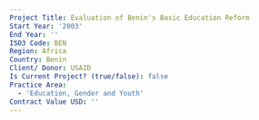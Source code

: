 ```yaml
---
Project Title: Evaluation of Benin's Basic Education Reform
Start Year: '2003'
End Year: ''
ISO3 Code: BEN
Region: Africa
Country: Benin
Client/ Donor: USAID
Is Current Project? (true/false): false
Practice Area:
  - 'Education, Gender and Youth'
Contract Value USD: ''
---
```

